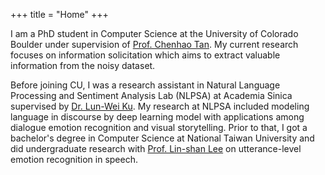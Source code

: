 +++
title = "Home"
+++

I am a PhD student in Computer Science at the University of Colorado Boulder under supervision of [Prof. Chenhao Tan](https://chenhaot.com). My current research focuses on information solicitation which aims to extract valuable information from the noisy dataset.


Before joining CU, I was a research assistant in Natural Language Processing and Sentiment Analysis Lab (NLPSA) at Academia Sinica supervised by [Dr. Lun-Wei Ku](https://www.iis.sinica.edu.tw/pages/lwku/). My research at NLPSA included modeling language in discourse by deep learning model with applications among dialogue emotion recognition and visual storytelling. Prior to that, I got a bachelor's degree in Computer Science at National Taiwan University and did undergraduate research with [Prof. Lin-shan Lee](http://speech.ee.ntu.edu.tw/previous_version/lslNew.htm) on utterance-level emotion recognition in speech.
